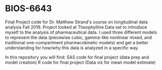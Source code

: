 # BIOS-6643
Final Project code for Dr. Matthew Strand's course on longitudinal data analysis Fall 2019. Project looked at Theophylline Data set to introduce myself to the analysis of pharmaceutical data. I used three different models to represent the data (piecewise cubic, gamma-like nonlinear mixed, and traditional one-compartment pharmacokinetic models) and get a better understanding for how/why this data is analyzed in a specific way.

In this repository you will find:
SAS code for final project (data prep and model creation)
R code for final project (Data viz for mean model estimate)
